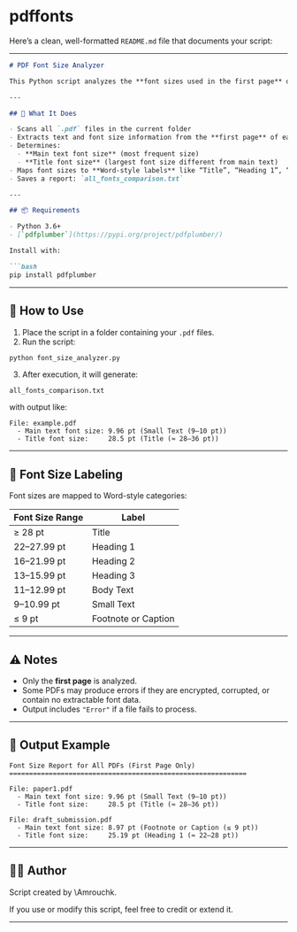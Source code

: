 # pdffonts
Here’s a clean, well-formatted `README.md` file that documents your script:

---

````markdown
# PDF Font Size Analyzer

This Python script analyzes the **font sizes used in the first page** of all PDF files in the current directory. It identifies the most common font size (usually the body text) and the largest distinct font size (usually the title), then generates a summary report.

---

## 📄 What It Does

- Scans all `.pdf` files in the current folder
- Extracts text and font size information from the **first page** of each PDF
- Determines:
  - **Main text font size** (most frequent size)
  - **Title font size** (largest font size different from main text)
- Maps font sizes to **Word-style labels** like “Title”, “Heading 1”, “Body Text”, etc.
- Saves a report: `all_fonts_comparison.txt`

---

## 📦 Requirements

- Python 3.6+
- [`pdfplumber`](https://pypi.org/project/pdfplumber/)

Install with:

```bash
pip install pdfplumber
````

---

## 🚀 How to Use

1. Place the script in a folder containing your `.pdf` files.
2. Run the script:

```bash
python font_size_analyzer.py
```

3. After execution, it will generate:

```
all_fonts_comparison.txt
```

with output like:

```
File: example.pdf
  - Main text font size: 9.96 pt (Small Text (9–10 pt))
  - Title font size:     28.5 pt (Title (≈ 28–36 pt))
```

---

## 🧠 Font Size Labeling

Font sizes are mapped to Word-style categories:

| Font Size Range | Label               |
| --------------- | ------------------- |
| ≥ 28 pt         | Title               |
| 22–27.99 pt     | Heading 1           |
| 16–21.99 pt     | Heading 2           |
| 13–15.99 pt     | Heading 3           |
| 11–12.99 pt     | Body Text           |
| 9–10.99 pt      | Small Text          |
| ≤ 9 pt          | Footnote or Caption |

---

## ⚠️ Notes

* Only the **first page** is analyzed.
* Some PDFs may produce errors if they are encrypted, corrupted, or contain no extractable font data.
* Output includes `"Error"` if a file fails to process.

---

## 📁 Output Example

```
Font Size Report for All PDFs (First Page Only)
============================================================

File: paper1.pdf
  - Main text font size: 9.96 pt (Small Text (9–10 pt))
  - Title font size:     28.5 pt (Title (≈ 28–36 pt))

File: draft_submission.pdf
  - Main text font size: 8.97 pt (Footnote or Caption (≤ 9 pt))
  - Title font size:     25.19 pt (Heading 1 (≈ 22–28 pt))
```

---

## 👨‍💻 Author

Script created by \Amrouchk.

If you use or modify this script, feel free to credit or extend it.

---
